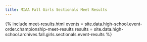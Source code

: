 ```yaml
---
title: MIAA Fall Girls Sectionals Meet Results
---
```


{% include meet-results.html
  events =  site.data.high-school.event-order.championship-meet-results
  results =  site.data.high-school.archives.fall.girls.sectionals.event-results %}
